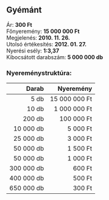 ## Gyémánt

Ár: **300 Ft**<br/>
Főnyeremény: **15 000 000 Ft**<br/>
Megjelenés: **2010. 11. 26.**<br/>
Utolsó értékesítés: **2012. 01. 27.**<br/>
Nyerési esély: **1:3,37**<br/>
Kibocsátott darabszám: **5 000 000 db**<br/>

### Nyereménystruktúra:
Darab|Nyeremény
---:|---:
5 db|15 000 000 Ft
10 db|1 000 000 Ft
200 db|100 000 Ft
10 000 db|5 000 Ft
25 000 db|3 000 Ft
50 000 db|1 500 Ft
50 000 db|1 000 Ft
300 000 db|600 Ft
400 000 db|500 Ft
650 000 db|300 Ft
